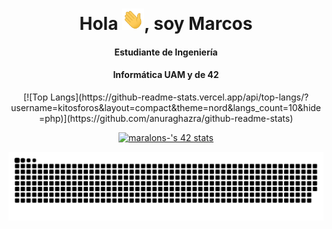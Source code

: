 <div align="center">
<h1 align="center">Hola <img width="35" src="https://github.com/1999AZZAR/1999AZZAR/blob/main/resources/img/waving.gif">, soy Marcos</h1>
<h4 align="center">Estudiante de Ingeniería</h4>
<h4 align="center">Informática UAM y de 42</h4>
</div>

<p align="center">
[![Top Langs](https://github-readme-stats.vercel.app/api/top-langs/?username=kitosforos&layout=compact&theme=nord&langs_count=10&hide=php)](https://github.com/anuraghazra/github-readme-stats)
</p>

<p align="center">
<a href="https://github.com/JaeSeoKim/badge42"><img src="https://badge42.vercel.app/api/v2/cla76uy8800160fl354onbx1b/stats?cursusId=21&coalitionId=66" alt="maralons-'s 42 stats" /></a>
</p>

<div align="center">
  <a href="https://1999azzar.github.io/1999AZZAR/">
  <img  src="https://github.com/1999AZZAR/1999AZZAR/blob/main/resources/img/grid-snake.svg"
       alt="snake" /></a>
</div>
